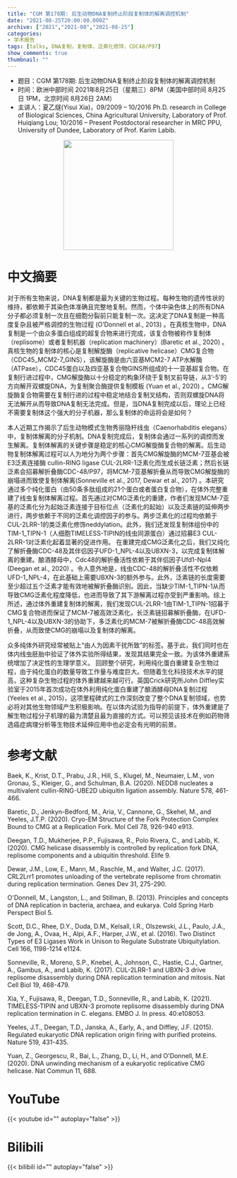 ```yaml
---
title: "CGM 第178期: 后生动物DNA复制终止阶段复制体的解离调控机制"
date: "2021-08-25T20:00:00.000Z"
archive: ["2021","2021-08","2021-08-25"]
categories:
- 学术报告
tags: [talks, DNA复制，复制体，泛素化修饰，CDC48/P97]
show_comments: true
thumbnail: ""
---
```


- 题目：CGM 第178期: 后生动物DNA复制终止阶段复制体的解离调控机制
- 时间：欧洲中部时间 2021年8月25日（星期三）8PM（美国中部时间 8月25日 1PM，北京时间 8月26日 2AM）
- 主讲人：夏乙燧(Yisui Xia)，09/2009 – 10/2016 Ph.D. research in College of Biological Sciences, China Agricultural University, Laboratory of Prof. Huiqiang Lou; 10/2016 – Present Postdoctoral researcher in MRC PPU, University of Dundee, Laboratory of Prof. Karim Labib.

<div align="center">
<img src="https://i.ibb.co/v3DTJfk/Xia.jpg" height=250>
</div>

# 中文摘要

对于所有生物来说，DNA复制都是最为关键的生物过程。每种生物的遗传性状的维持，都依赖于其染色体准确且完整地复制。然而，个体中染色体上的所有DNA分子都必须复制一次且在细胞分裂前只能复制一次。这决定了DNA复制是一种高度复杂且被严格调控的生物过程 (O’Donnell et al., 2013) 。在真核生物中，DNA复制是一个由众多蛋白组成的超复合物来进行完成，该复合物被称作复制体（replisome）或者复制机器（replication machinery）(Baretic et al., 2020) 。真核生物的复制体的核心是复制解旋酶（replicative helicase）CMG复合物（CDC45_MCM2-7_GINS），该解旋酶是由六亚基MCM2-7 ATP水解酶（ATPase），CDC45蛋白以及四亚基复合物GINS所组成的十一亚基超复合物。在复制行进过程中，CMG解旋酶以十分稳定的构象环绕于复制叉前导链，从3’-5’的方向解开双螺旋DNA，为复制聚合酶提供复制模板 (Yuan et al., 2020) 。CMG解旋酶复合物需要在复制行进的过程中稳定地结合复制叉结构，否则双螺旋DNA将无法解开从而导致DNA复制无法完成。但是，当DNA复制完成以后，理论上已经不需要复制体这个强大的分子机器，那么复制体的命运将会是如何？

本人近期工作揭示了后生动物模式生物秀丽隐杆线虫（Caenorhabditis elegans）中，复制体解离的分子机制。DNA复制完成后，复制体会通过一系列的调控而发生解离。复制体解离的关键步骤是稳定的核心CMG解旋酶复合物的解离。后生动物复制体解离过程可以人为地分为两个步骤：首先CMG解旋酶的MCM-7亚基会被E3泛素连接酶 cullin-RING ligase CUL-2LRR-1泛素化而生成长链泛素；然后长链泛素会招募解折叠酶CDC-48/P97，将MCM-7亚基解折叠从而导致CMG解旋酶的崩塌进而致使复制体解离(Sonneville et al., 2017, Dewar et al., 2017) 。本研究通过多个纯化蛋白（由50条多肽组成的21个蛋白或者蛋白复合物），在体外完整重建了线虫复制体解离过程。首先通过对CMG泛素化的重建，作者们发现MCM-7亚基的泛素化分为起始泛素连接于目标位点（泛素化的起始）以及泛素链的延伸两步进行，两步依赖于不同的泛素化调控因子的参与。两步泛素化的过程均依赖于CUL-2LRR-1的类泛素化修饰neddylation。此外，我们还发现复制体组份中的TIM-1_TIPN-1（人细胞TIMELESS-TIPIN的线虫同源蛋白）通过招募E3 CUL-2LRR-1对泛素化起着显著的促进作用。
在重建完成CMG泛素化之后，我们又纯化了解折叠酶CDC-48及其伴侣因子UFD-1_NPL-4以及UBXN-3，以完成复制体解离的重建。酿酒酵母中，Cdc48的解折叠活性依赖于其伴侣因子Ufd1-Npl4 (Deegan et al., 2020) 。令人意外地是，线虫CDC-48的解折叠活性不仅依赖UFD-1_NPL-4，在此基础上需要UBXN-3的额外参与。此外，泛素链的长度需要至少超过五个泛素才能有效地被解折叠酶识别。因此，当缺少TIM-1_TIPN-1从而导致CMG泛素化程度降低，也进而导致了其下游解离过程亦受到严重影响。综上所述，通过体外重建复制体的解离，我们发现CUL-2LRR-1由TIM-1_TIPN-1招募于CMG复合物进而保证了MCM-7被高效泛素化，长泛素链招募解折叠酶，在UFD-1_NPL-4以及UBXN-3的协助下，多泛素化的MCM-7被解折叠酶CDC-48高效解折叠，从而致使CMG的崩塌以及复制体的解离。

众多纯体外研究经常被贴上“由人为因素干扰所致”的标签。基于此，我们同时也在体内线虫胚胎中验证了体外实验所得结果，发现其结果完全一致。为该体外重建系统增加了决定性的生理学意义。
回顾整个研究，利用纯化蛋白重建复杂生物过程，由于纯化蛋白的数量导致工作量与难度巨大。但随着生化科技技术水平的提高，这种复杂生物过程的体外重建越来越可行。英国Crick研究所John Diffley实验室于2015年首次成功在体外利用纯化蛋白重建了酿酒酵母DNA复制过程 (Yeeles et al., 2015)，这项里程碑式的工作深刻改变了整个DNA复制领域，也势必将对其他生物领域产生积极影响。在以体内试验为指导的前提下，体外重建是了解生物过程分子机理的最为清楚且最为直接的方式。可以预见该技术在例如药物筛选癌症病理分析等生物技术延伸应用中也必定会有光明的前景。

# 参考文献

Baek, K., Krist, D.T., Prabu, J.R., Hill, S., Klugel, M., Neumaier, L.M., von Gronau, S., Kleiger, G., and Schulman, B.A. (2020). NEDD8 nucleates a multivalent cullin-RING-UBE2D ubiquitin ligation assembly. Nature 578, 461-466.

Baretic, D., Jenkyn-Bedford, M., Aria, V., Cannone, G., Skehel, M., and Yeeles, J.T.P. (2020). Cryo-EM Structure of the Fork Protection Complex Bound to CMG at a Replication Fork. Mol Cell 78, 926-940 e913.

Deegan, T.D., Mukherjee, P.P., Fujisawa, R., Polo Rivera, C., and Labib, K. (2020). CMG helicase disassembly is controlled by replication fork DNA, replisome components and a ubiquitin threshold. Elife 9.

Dewar, J.M., Low, E., Mann, M., Raschle, M., and Walter, J.C. (2017). CRL2Lrr1 promotes unloading of the vertebrate replisome from chromatin during replication termination. Genes Dev 31, 275-290.

O'Donnell, M., Langston, L., and Stillman, B. (2013). Principles and concepts of DNA replication in bacteria, archaea, and eukarya. Cold Spring Harb Perspect Biol 5.

Scott, D.C., Rhee, D.Y., Duda, D.M., Kelsall, I.R., Olszewski, J.L., Paulo, J.A., de Jong, A., Ovaa, H., Alpi, A.F., Harper, J.W., et al. (2016). Two Distinct Types of E3 Ligases Work in Unison to Regulate Substrate Ubiquitylation. Cell 166, 1198-1214 e1124.

Sonneville, R., Moreno, S.P., Knebel, A., Johnson, C., Hastie, C.J., Gartner, A., Gambus, A., and Labib, K. (2017). CUL-2LRR-1 and UBXN-3 drive replisome disassembly during DNA replication termination and mitosis. Nat Cell Biol 19, 468-479.

Xia, Y., Fujisawa, R., Deegan, T.D., Sonneville, R., and Labib, K. (2021). TIMELESS-TIPIN and UBXN-3 promote replisome disassembly during DNA replication termination in C. elegans. EMBO J. In press. 40:e108053.

Yeeles, J.T., Deegan, T.D., Janska, A., Early, A., and Diffley, J.F. (2015). Regulated eukaryotic DNA replication origin firing with purified proteins. Nature 519, 431-435.

Yuan, Z., Georgescu, R., Bai, L., Zhang, D., Li, H., and O'Donnell, M.E. (2020). DNA unwinding mechanism of a eukaryotic replicative CMG helicase. Nat Commun 11, 688.

# YouTube

{{< youtube id="" autoplay="false" >}}

# Bilibili

{{< bilibili id="" autoplay="false" >}}

